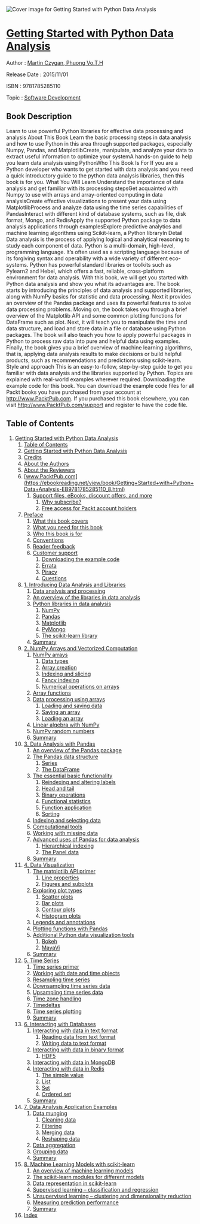 ![Cover image for Getting Started with Python Data Analysis](https://imgdetail.ebookreading.net/cover/cover/software_development/EB9781785285110.jpg)

[Getting Started with Python Data Analysis](https://ebookreading.net/view/book/Getting+Started+with+Python+Data+Analysis-EB9781785285110_1.html "Getting Started with Python Data Analysis")
====================================================================================================================

Author : [Martin Czygan](https://ebookreading.net/search/author/Martin+Czygan),[ Phuong Vo.T.H](https://ebookreading.net/search/author/+Phuong+Vo.T.H)

Release Date : 2015/11/01

ISBN : 9781785285110

Topic : [Software Development](https://ebookreading.net/search/category/software-development)

Book Description
-----------------

Learn to use powerful Python libraries for effective data processing and analysis
About This Book
Learn the basic processing steps in data analysis and how to use Python in this area through supported packages, especially Numpy, Pandas, and MatplotlibCreate, manipulate, and analyze your data to extract useful information to optimize your systemA hands-on guide to help you learn data analysis using PythonWho This Book Is For
If you are a Python developer who wants to get started with data analysis and you need a quick introductory guide to the python data analysis libraries, then this book is for you.
What You Will Learn
Understand the importance of data analysis and get familiar with its processing stepsGet acquainted with Numpy to use with arrays and array-oriented computing in data analysisCreate effective visualizations to present your data using MatplotlibProcess and analyze data using the time series capabilities of PandasInteract with different kind of database systems, such as file, disk format, Mongo, and RedisApply the supported Python package to data analysis applications through examplesExplore predictive analytics and machine learning algorithms using Scikit-learn, a Python libraryIn Detail
Data analysis is the process of applying logical and analytical reasoning to study each component of data. Python is a multi-domain, high-level, programming language. It’s often used as a scripting language because of its forgiving syntax and operability with a wide variety of different eco-systems. Python has powerful standard libraries or toolkits such as Pylearn2 and Hebel, which offers a fast, reliable, cross-platform environment for data analysis.
With this book, we will get you started with Python data analysis and show you what its advantages are.
The book starts by introducing the principles of data analysis and supported libraries, along with NumPy basics for statistic and data processing. Next it provides an overview of the Pandas package and uses its powerful features to solve data processing problems.
Moving on, the book takes you through a brief overview of the Matplotlib API and some common plotting functions for DataFrame such as plot. Next, it will teach you to manipulate the time and data structure, and load and store data in a file or database using Python packages. The book will also teach you how to apply powerful packages in Python to process raw data into pure and helpful data using examples.
Finally, the book gives you a brief overview of machine learning algorithms, that is, applying data analysis results to make decisions or build helpful products, such as recommendations and predictions using scikit-learn.
Style and approach
This is an easy-to-follow, step-by-step guide to get you familiar with data analysis and the libraries supported by Python. Topics are explained with real-world examples wherever required.
Downloading the example code for this book. You can download the example code files for all Packt books you have purchased from your account at http://www.PacktPub.com. If you purchased this book elsewhere, you can visit http://www.PacktPub.com/support and register to have the code file.
              
Table of Contents
-----------------

1. [Getting Started with Python Data Analysis](https://ebookreading.net/view/book/Getting+Started+with+Python+Data+Analysis-EB9781785285110_3.html)
    1. [Table of Contents](https://ebookreading.net/view/book/Getting+Started+with+Python+Data+Analysis-EB9781785285110_2.html)
    1. [Getting Started with Python Data Analysis](https://ebookreading.net/view/book/Getting+Started+with+Python+Data+Analysis-EB9781785285110_4.html)
    1. [Credits](https://ebookreading.net/view/book/Getting+Started+with+Python+Data+Analysis-EB9781785285110_5.html)
    1. [About the Authors](https://ebookreading.net/view/book/Getting+Started+with+Python+Data+Analysis-EB9781785285110_6.html)
    1. [About the Reviewers](https://ebookreading.net/view/book/Getting+Started+with+Python+Data+Analysis-EB9781785285110_7.html)
    1. [www.PacktPub.com](https://ebookreading.net/view/book/Getting+Started+with+Python+Data+Analysis-EB9781785285110_8.html)
        1. [Support files, eBooks, discount offers, and more](https://ebookreading.net/view/book/Getting+Started+with+Python+Data+Analysis-EB9781785285110_8.html#ch00lvl1sec01)
            1. [Why subscribe?](https://ebookreading.net/view/book/Getting+Started+with+Python+Data+Analysis-EB9781785285110_8.html#ch00lvl2sec01)
            1. [Free access for Packt account holders](https://ebookreading.net/view/book/Getting+Started+with+Python+Data+Analysis-EB9781785285110_8.html#ch00lvl2sec02)
    1. [Preface](https://ebookreading.net/view/book/Getting+Started+with+Python+Data+Analysis-EB9781785285110_9.html)
        1. [What this book covers](https://ebookreading.net/view/book/Getting+Started+with+Python+Data+Analysis-EB9781785285110_9.html#ch00lvl1sec02)
        1. [What you need for this book](https://ebookreading.net/view/book/Getting+Started+with+Python+Data+Analysis-EB9781785285110_10.html)
        1. [Who this book is for](https://ebookreading.net/view/book/Getting+Started+with+Python+Data+Analysis-EB9781785285110_11.html)
        1. [Conventions](https://ebookreading.net/view/book/Getting+Started+with+Python+Data+Analysis-EB9781785285110_12.html)
        1. [Reader feedback](https://ebookreading.net/view/book/Getting+Started+with+Python+Data+Analysis-EB9781785285110_13.html)
        1. [Customer support](https://ebookreading.net/view/book/Getting+Started+with+Python+Data+Analysis-EB9781785285110_14.html)
            1. [Downloading the example code](https://ebookreading.net/view/book/Getting+Started+with+Python+Data+Analysis-EB9781785285110_14.html#ch00lvl2sec03)
            1. [Errata](https://ebookreading.net/view/book/Getting+Started+with+Python+Data+Analysis-EB9781785285110_14.html#ch00lvl2sec04)
            1. [Piracy](https://ebookreading.net/view/book/Getting+Started+with+Python+Data+Analysis-EB9781785285110_14.html#ch00lvl2sec05)
            1. [Questions](https://ebookreading.net/view/book/Getting+Started+with+Python+Data+Analysis-EB9781785285110_14.html#ch00lvl2sec06)
    1. [1. Introducing Data Analysis and Libraries](https://ebookreading.net/view/book/Getting+Started+with+Python+Data+Analysis-EB9781785285110_15.html)
        1. [Data analysis and processing](https://ebookreading.net/view/book/Getting+Started+with+Python+Data+Analysis-EB9781785285110_15.html#ch01lvl1sec08)
        1. [An overview of the libraries in data analysis](https://ebookreading.net/view/book/Getting+Started+with+Python+Data+Analysis-EB9781785285110_16.html)
        1. [Python libraries in data analysis](https://ebookreading.net/view/book/Getting+Started+with+Python+Data+Analysis-EB9781785285110_17.html)
            1. [NumPy](https://ebookreading.net/view/book/Getting+Started+with+Python+Data+Analysis-EB9781785285110_17.html#ch01lvl2sec07)
            1. [Pandas](https://ebookreading.net/view/book/Getting+Started+with+Python+Data+Analysis-EB9781785285110_17.html#ch01lvl2sec08)
            1. [Matplotlib](https://ebookreading.net/view/book/Getting+Started+with+Python+Data+Analysis-EB9781785285110_17.html#ch01lvl2sec09)
            1. [PyMongo](https://ebookreading.net/view/book/Getting+Started+with+Python+Data+Analysis-EB9781785285110_17.html#ch01lvl2sec10)
            1. [The scikit-learn library](https://ebookreading.net/view/book/Getting+Started+with+Python+Data+Analysis-EB9781785285110_17.html#ch01lvl2sec11)
        1. [Summary](https://ebookreading.net/view/book/Getting+Started+with+Python+Data+Analysis-EB9781785285110_18.html)
    1. [2. NumPy Arrays and Vectorized Computation](https://ebookreading.net/view/book/Getting+Started+with+Python+Data+Analysis-EB9781785285110_19.html)
        1. [NumPy arrays](https://ebookreading.net/view/book/Getting+Started+with+Python+Data+Analysis-EB9781785285110_19.html#ch02lvl1sec12)
            1. [Data types](https://ebookreading.net/view/book/Getting+Started+with+Python+Data+Analysis-EB9781785285110_19.html#ch02lvl2sec12)
            1. [Array creation](https://ebookreading.net/view/book/Getting+Started+with+Python+Data+Analysis-EB9781785285110_19.html#ch02lvl2sec13)
            1. [Indexing and slicing](https://ebookreading.net/view/book/Getting+Started+with+Python+Data+Analysis-EB9781785285110_19.html#ch02lvl2sec14)
            1. [Fancy indexing](https://ebookreading.net/view/book/Getting+Started+with+Python+Data+Analysis-EB9781785285110_19.html#ch02lvl2sec15)
            1. [Numerical operations on arrays](https://ebookreading.net/view/book/Getting+Started+with+Python+Data+Analysis-EB9781785285110_19.html#ch02lvl2sec16)
        1. [Array functions](https://ebookreading.net/view/book/Getting+Started+with+Python+Data+Analysis-EB9781785285110_20.html)
        1. [Data processing using arrays](https://ebookreading.net/view/book/Getting+Started+with+Python+Data+Analysis-EB9781785285110_21.html)
            1. [Loading and saving data](https://ebookreading.net/view/book/Getting+Started+with+Python+Data+Analysis-EB9781785285110_21.html#ch02lvl2sec17)
            1. [Saving an array](https://ebookreading.net/view/book/Getting+Started+with+Python+Data+Analysis-EB9781785285110_21.html#ch02lvl2sec18)
            1. [Loading an array](https://ebookreading.net/view/book/Getting+Started+with+Python+Data+Analysis-EB9781785285110_21.html#ch02lvl2sec19)
        1. [Linear algebra with NumPy](https://ebookreading.net/view/book/Getting+Started+with+Python+Data+Analysis-EB9781785285110_22.html)
        1. [NumPy random numbers](https://ebookreading.net/view/book/Getting+Started+with+Python+Data+Analysis-EB9781785285110_23.html)
        1. [Summary](https://ebookreading.net/view/book/Getting+Started+with+Python+Data+Analysis-EB9781785285110_24.html)
    1. [3. Data Analysis with Pandas](https://ebookreading.net/view/book/Getting+Started+with+Python+Data+Analysis-EB9781785285110_25.html)
        1. [An overview of the Pandas package](https://ebookreading.net/view/book/Getting+Started+with+Python+Data+Analysis-EB9781785285110_25.html#ch03lvl1sec18)
        1. [The Pandas data structure](https://ebookreading.net/view/book/Getting+Started+with+Python+Data+Analysis-EB9781785285110_26.html)
            1. [Series](https://ebookreading.net/view/book/Getting+Started+with+Python+Data+Analysis-EB9781785285110_26.html#ch03lvl2sec20)
            1. [The DataFrame](https://ebookreading.net/view/book/Getting+Started+with+Python+Data+Analysis-EB9781785285110_26.html#ch03lvl2sec21)
        1. [The essential basic functionality](https://ebookreading.net/view/book/Getting+Started+with+Python+Data+Analysis-EB9781785285110_27.html)
            1. [Reindexing and altering labels](https://ebookreading.net/view/book/Getting+Started+with+Python+Data+Analysis-EB9781785285110_27.html#ch03lvl2sec22)
            1. [Head and tail](https://ebookreading.net/view/book/Getting+Started+with+Python+Data+Analysis-EB9781785285110_27.html#ch03lvl2sec23)
            1. [Binary operations](https://ebookreading.net/view/book/Getting+Started+with+Python+Data+Analysis-EB9781785285110_27.html#ch03lvl2sec24)
            1. [Functional statistics](https://ebookreading.net/view/book/Getting+Started+with+Python+Data+Analysis-EB9781785285110_27.html#ch03lvl2sec25)
            1. [Function application](https://ebookreading.net/view/book/Getting+Started+with+Python+Data+Analysis-EB9781785285110_27.html#ch03lvl2sec26)
            1. [Sorting](https://ebookreading.net/view/book/Getting+Started+with+Python+Data+Analysis-EB9781785285110_27.html#ch03lvl2sec27)
        1. [Indexing and selecting data](https://ebookreading.net/view/book/Getting+Started+with+Python+Data+Analysis-EB9781785285110_28.html)
        1. [Computational tools](https://ebookreading.net/view/book/Getting+Started+with+Python+Data+Analysis-EB9781785285110_29.html)
        1. [Working with missing data](https://ebookreading.net/view/book/Getting+Started+with+Python+Data+Analysis-EB9781785285110_30.html)
        1. [Advanced uses of Pandas for data analysis](https://ebookreading.net/view/book/Getting+Started+with+Python+Data+Analysis-EB9781785285110_31.html)
            1. [Hierarchical indexing](https://ebookreading.net/view/book/Getting+Started+with+Python+Data+Analysis-EB9781785285110_31.html#ch03lvl2sec28)
            1. [The Panel data](https://ebookreading.net/view/book/Getting+Started+with+Python+Data+Analysis-EB9781785285110_31.html#ch03lvl2sec29)
        1. [Summary](https://ebookreading.net/view/book/Getting+Started+with+Python+Data+Analysis-EB9781785285110_32.html)
    1. [4. Data Visualization](https://ebookreading.net/view/book/Getting+Started+with+Python+Data+Analysis-EB9781785285110_33.html)
        1. [The matplotlib API primer](https://ebookreading.net/view/book/Getting+Started+with+Python+Data+Analysis-EB9781785285110_33.html#ch04lvl1sec26)
            1. [Line properties](https://ebookreading.net/view/book/Getting+Started+with+Python+Data+Analysis-EB9781785285110_33.html#ch04lvl2sec30)
            1. [Figures and subplots](https://ebookreading.net/view/book/Getting+Started+with+Python+Data+Analysis-EB9781785285110_33.html#ch04lvl2sec31)
        1. [Exploring plot types](https://ebookreading.net/view/book/Getting+Started+with+Python+Data+Analysis-EB9781785285110_34.html)
            1. [Scatter plots](https://ebookreading.net/view/book/Getting+Started+with+Python+Data+Analysis-EB9781785285110_34.html#ch04lvl2sec32)
            1. [Bar plots](https://ebookreading.net/view/book/Getting+Started+with+Python+Data+Analysis-EB9781785285110_34.html#ch04lvl2sec33)
            1. [Contour plots](https://ebookreading.net/view/book/Getting+Started+with+Python+Data+Analysis-EB9781785285110_34.html#ch04lvl2sec34)
            1. [Histogram plots](https://ebookreading.net/view/book/Getting+Started+with+Python+Data+Analysis-EB9781785285110_34.html#ch04lvl2sec35)
        1. [Legends and annotations](https://ebookreading.net/view/book/Getting+Started+with+Python+Data+Analysis-EB9781785285110_35.html)
        1. [Plotting functions with Pandas](https://ebookreading.net/view/book/Getting+Started+with+Python+Data+Analysis-EB9781785285110_36.html)
        1. [Additional Python data visualization tools](https://ebookreading.net/view/book/Getting+Started+with+Python+Data+Analysis-EB9781785285110_37.html)
            1. [Bokeh](https://ebookreading.net/view/book/Getting+Started+with+Python+Data+Analysis-EB9781785285110_37.html#ch04lvl2sec36)
            1. [MayaVi](https://ebookreading.net/view/book/Getting+Started+with+Python+Data+Analysis-EB9781785285110_37.html#ch04lvl2sec37)
        1. [Summary](https://ebookreading.net/view/book/Getting+Started+with+Python+Data+Analysis-EB9781785285110_38.html)
    1. [5. Time Series](https://ebookreading.net/view/book/Getting+Started+with+Python+Data+Analysis-EB9781785285110_39.html)
        1. [Time series primer](https://ebookreading.net/view/book/Getting+Started+with+Python+Data+Analysis-EB9781785285110_39.html#ch05lvl1sec32)
        1. [Working with date and time objects](https://ebookreading.net/view/book/Getting+Started+with+Python+Data+Analysis-EB9781785285110_40.html)
        1. [Resampling time series](https://ebookreading.net/view/book/Getting+Started+with+Python+Data+Analysis-EB9781785285110_41.html)
        1. [Downsampling time series data](https://ebookreading.net/view/book/Getting+Started+with+Python+Data+Analysis-EB9781785285110_42.html)
        1. [Upsampling time series data](https://ebookreading.net/view/book/Getting+Started+with+Python+Data+Analysis-EB9781785285110_43.html)
        1. [Time zone handling](https://ebookreading.net/view/book/Getting+Started+with+Python+Data+Analysis-EB9781785285110_44.html)
        1. [Timedeltas](https://ebookreading.net/view/book/Getting+Started+with+Python+Data+Analysis-EB9781785285110_45.html)
        1. [Time series plotting](https://ebookreading.net/view/book/Getting+Started+with+Python+Data+Analysis-EB9781785285110_46.html)
        1. [Summary](https://ebookreading.net/view/book/Getting+Started+with+Python+Data+Analysis-EB9781785285110_47.html)
    1. [6. Interacting with Databases](https://ebookreading.net/view/book/Getting+Started+with+Python+Data+Analysis-EB9781785285110_48.html)
        1. [Interacting with data in text format](https://ebookreading.net/view/book/Getting+Started+with+Python+Data+Analysis-EB9781785285110_48.html#ch06lvl1sec41)
            1. [Reading data from text format](https://ebookreading.net/view/book/Getting+Started+with+Python+Data+Analysis-EB9781785285110_48.html#ch06lvl2sec38)
            1. [Writing data to text format](https://ebookreading.net/view/book/Getting+Started+with+Python+Data+Analysis-EB9781785285110_48.html#ch06lvl2sec39)
        1. [Interacting with data in binary format](https://ebookreading.net/view/book/Getting+Started+with+Python+Data+Analysis-EB9781785285110_49.html)
            1. [HDF5](https://ebookreading.net/view/book/Getting+Started+with+Python+Data+Analysis-EB9781785285110_49.html#ch06lvl2sec40)
        1. [Interacting with data in MongoDB](https://ebookreading.net/view/book/Getting+Started+with+Python+Data+Analysis-EB9781785285110_50.html)
        1. [Interacting with data in Redis](https://ebookreading.net/view/book/Getting+Started+with+Python+Data+Analysis-EB9781785285110_51.html)
            1. [The simple value](https://ebookreading.net/view/book/Getting+Started+with+Python+Data+Analysis-EB9781785285110_51.html#ch06lvl2sec41)
            1. [List](https://ebookreading.net/view/book/Getting+Started+with+Python+Data+Analysis-EB9781785285110_51.html#ch06lvl2sec42)
            1. [Set](https://ebookreading.net/view/book/Getting+Started+with+Python+Data+Analysis-EB9781785285110_51.html#ch06lvl2sec43)
            1. [Ordered set](https://ebookreading.net/view/book/Getting+Started+with+Python+Data+Analysis-EB9781785285110_51.html#ch06lvl2sec44)
        1. [Summary](https://ebookreading.net/view/book/Getting+Started+with+Python+Data+Analysis-EB9781785285110_52.html)
    1. [7. Data Analysis Application Examples](https://ebookreading.net/view/book/Getting+Started+with+Python+Data+Analysis-EB9781785285110_53.html)
        1. [Data munging](https://ebookreading.net/view/book/Getting+Started+with+Python+Data+Analysis-EB9781785285110_53.html#ch07lvl1sec46)
            1. [Cleaning data](https://ebookreading.net/view/book/Getting+Started+with+Python+Data+Analysis-EB9781785285110_53.html#ch07lvl2sec45)
            1. [Filtering](https://ebookreading.net/view/book/Getting+Started+with+Python+Data+Analysis-EB9781785285110_53.html#ch07lvl2sec46)
            1. [Merging data](https://ebookreading.net/view/book/Getting+Started+with+Python+Data+Analysis-EB9781785285110_53.html#ch07lvl2sec47)
            1. [Reshaping data](https://ebookreading.net/view/book/Getting+Started+with+Python+Data+Analysis-EB9781785285110_53.html#ch07lvl2sec48)
        1. [Data aggregation](https://ebookreading.net/view/book/Getting+Started+with+Python+Data+Analysis-EB9781785285110_54.html)
        1. [Grouping data](https://ebookreading.net/view/book/Getting+Started+with+Python+Data+Analysis-EB9781785285110_55.html)
        1. [Summary](https://ebookreading.net/view/book/Getting+Started+with+Python+Data+Analysis-EB9781785285110_56.html)
    1. [8. Machine Learning Models with scikit-learn](https://ebookreading.net/view/book/Getting+Started+with+Python+Data+Analysis-EB9781785285110_57.html)
        1. [An overview of machine learning models](https://ebookreading.net/view/book/Getting+Started+with+Python+Data+Analysis-EB9781785285110_57.html#ch08lvl1sec50)
        1. [The scikit-learn modules for different models](https://ebookreading.net/view/book/Getting+Started+with+Python+Data+Analysis-EB9781785285110_58.html)
        1. [Data representation in scikit-learn](https://ebookreading.net/view/book/Getting+Started+with+Python+Data+Analysis-EB9781785285110_59.html)
        1. [Supervised learning – classification and regression](https://ebookreading.net/view/book/Getting+Started+with+Python+Data+Analysis-EB9781785285110_60.html)
        1. [Unsupervised learning – clustering and dimensionality reduction](https://ebookreading.net/view/book/Getting+Started+with+Python+Data+Analysis-EB9781785285110_61.html)
        1. [Measuring prediction performance](https://ebookreading.net/view/book/Getting+Started+with+Python+Data+Analysis-EB9781785285110_62.html)
        1. [Summary](https://ebookreading.net/view/book/Getting+Started+with+Python+Data+Analysis-EB9781785285110_63.html)
    1. [Index](https://ebookreading.net/view/book/Getting+Started+with+Python+Data+Analysis-EB9781785285110_64.html)
